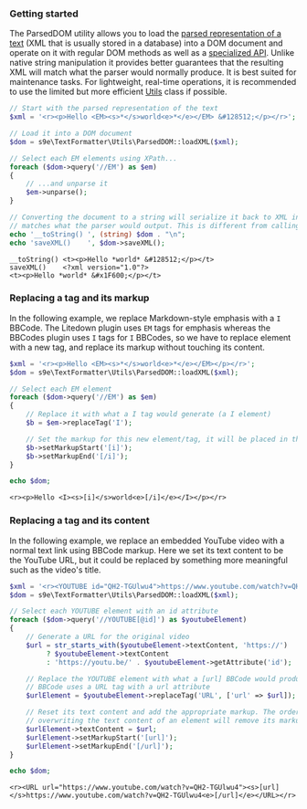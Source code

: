 ### Getting started

The ParsedDOM utility allows you to load the [parsed representation of a text](/Getting_started/How_it_works/) (XML that is usually stored in a database) into a DOM document and operate on it with regular DOM methods as well as a [specialized API](https://s9e.github.io/TextFormatter/api/s9e/TextFormatter/Utils/ParsedDOM.html). Unlike native string manipulation it provides better guarantees that the resulting XML will match what the parser would normally produce. It is best suited for maintenance tasks. For lightweight, real-time operations, it is recommended to use the limited but more efficient [Utils](https://s9e.github.io/TextFormatter/api/s9e/TextFormatter/Utils.html) class if possible.

```php
// Start with the parsed representation of the text
$xml = '<r><p>Hello <EM><s>*</s>world<e>*</e></EM> &#128512;</p></r>';

// Load it into a DOM document
$dom = s9e\TextFormatter\Utils\ParsedDOM::loadXML($xml);

// Select each EM elements using XPath...
foreach ($dom->query('//EM') as $em)
{
	// ...and unparse it
	$em->unparse();
}

// Converting the document to a string will serialize it back to XML in a way that
// matches what the parser would output. This is different from calling saveXML()
echo '__toString() ', (string) $dom . "\n";
echo 'saveXML()    ', $dom->saveXML();
```
```
__toString() <t><p>Hello *world* &#128512;</p></t>
saveXML()    <?xml version="1.0"?>
<t><p>Hello *world* &#x1F600;</p></t>
```


### Replacing a tag and its markup

In the following example, we replace Markdown-style emphasis with a `I` BBCode. The Litedown plugin uses `EM` tags for emphasis whereas the BBCodes plugin uses `I` tags for `I` BBCodes, so we have to replace element with a new tag, and replace its markup without touching its content.

```php
$xml = '<r><p>Hello <EM><s>*</s>world<e>*</e></EM></p></r>';
$dom = s9e\TextFormatter\Utils\ParsedDOM::loadXML($xml);

// Select each EM element
foreach ($dom->query('//EM') as $em)
{
	// Replace it with what a I tag would generate (a I element)
	$b = $em->replaceTag('I');

	// Set the markup for this new element/tag, it will be placed in the appropriate location
	$b->setMarkupStart('[i]');
	$b->setMarkupEnd('[/i]');
}

echo $dom;
```
```
<r><p>Hello <I><s>[i]</s>world<e>[/i]</e></I></p></r>
```


### Replacing a tag and its content

In the following example, we replace an embedded YouTube video with a normal text link using BBCode markup. Here we set its text content to be the YouTube URL, but it could be replaced by something more meaningful such as the video's title.


```php
$xml = '<r><YOUTUBE id="QH2-TGUlwu4">https://www.youtube.com/watch?v=QH2-TGUlwu4</YOUTUBE></r>';
$dom = s9e\TextFormatter\Utils\ParsedDOM::loadXML($xml);

// Select each YOUTUBE element with an id attribute
foreach ($dom->query('//YOUTUBE[@id]') as $youtubeElement)
{
	// Generate a URL for the original video
	$url = str_starts_with($youtubeElement->textContent, 'https://')
	     ? $youtubeElement->textContent
	     : 'https://youtu.be/' . $youtubeElement->getAttribute('id');

	// Replace the YOUTUBE element with what a [url] BBCode would produce. The default [url]
	// BBCode uses a URL tag with a url attribute
	$urlElement = $youtubeElement->replaceTag('URL', ['url' => $url]);

	// Reset its text content and add the appropriate markup. The order is important here as
	// overwriting the text content of an element will remove its markup
	$urlElement->textContent = $url;
	$urlElement->setMarkupStart('[url]');
	$urlElement->setMarkupEnd('[/url]');
}

echo $dom;
```
```
<r><URL url="https://www.youtube.com/watch?v=QH2-TGUlwu4"><s>[url]</s>https://www.youtube.com/watch?v=QH2-TGUlwu4<e>[/url]</e></URL></r>
```
